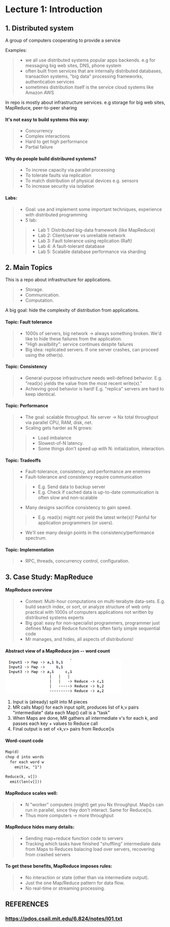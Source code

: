 # Lecture 1: Introduction

## 1. Distributed system

A group of computers cooperating to provide a service

Examples:

> - we all use distributed systems popular apps backends. e.g for messaging big web sites, DNS, phone system
> - often built from services that are internally distributed databases, transaction systems, "big data" processing frameworks, authentication services
> - sometimes distribution itself is the service cloud systems like Amazon AWS

In repo is mostly about infrastructure services. e.g storage for big web sites, MapReduce, peer-to-peer sharing

#### It's not easy to build systems this way:
> - Concurrency
> - Complex interactions
> - Hard to get high performance
> - Partial failure

#### Why do people build distribured systems?
> - To increse capacity via parallel processing
> - To tolerate faults via replication
> - To match distribution of physical devices e.g. sensors
> - To increase security via isolation

#### Labs:
> - Goal: use and implement some important techniques, experience with distributed programming
> - 5 lab:
>> - Lab 1: Distributed big-data framework (like MapReduce)
>> - Lab 2: Client/server vs unreliable network
>> - Lab 3: Fault tolerance using replication (Raft)
>> - Lab 4: A fault-tolerant database
>> - Lab 5: Scalable database performance via sharding

## 2. Main Topics

This is a repo about infrastructure for applications.
> - Storage.
> - Communication.
> - Computation.

A big goal: hide the complexity of distribution from applications.

#### Topic: Fault tolerance
> - 1000s of servers, big network -> always something broken. We'd like to hide these failures from the application.
> - "High availbility": service continues despite failures
> - Big idea: replicated servers. If one server crashes, can proceed using the other(s).

#### Topic: Consistency
> - General-purpose infrastructure needs well-defined behavior. E.g. "read(x) yields the value from the most recent write(x)."
> - Achieving good behavior is hard! E.g. "replica" servers are hard to keep identical.

#### Topic: Performance
> - The goal: scalable throughput. Nx server -> Nx total throughput via parallel CPU, RAM, disk, net.
> - Scaling gets harder as N grows:
>> - Load imbalance
>> - Slowest-of-N latency.
>> - Some things don't speed up with N: initialization, interaction.

#### Topic: Tradeoffs
> - Fault-tolerance, consistency, and performance are enemies
> - Fault-tolerance and consistency require communication
>> - E.g. Send data to backup server
>> - E.g. Check if cached data is up-to-date communication is often slow and non-scalable
> - Many designs sacrifice consistency to gain speed.
>> - E.g. read(x) might *not* yield the latest write(x)! Painful for application programmers (or users).
> - We'll see many design points in the consistency/performance spectrum.

#### Topic: Implementation
> - RPC, threads, concurrency control, configuration. 

## 3. Case Study: MapReduce

#### MapReduce overview
> - Context: Multi-hour computations on multi-terabyte data-sets. E.g. build search index, or sort, or analyze structure of web only practical with 1000s of computers applications not written by distribured systems experts
> - Big goal: easy for non-specialist programmers, programmer just defines Map and Reduce functions often fairly simple sequential code
> - Mr manages, and hides, all aspects of distributions!

#### Abstract view of a MapReduce jon -- word count
![alt text](/resource/image/lecture-1-map-reduce-overview.png)

1. Input is (already) split into M pieces
2. MR calls Map() for each input split, produces list of k,v pairs "intermediate" data each Map() call is a "task"
3. When Maps are done, MR gathers all intermediate v's for each k, and passes each key + values to Reduce call
4. Final output is set of <k,v> pairs from Reduce()s

#### Word-count code
``` 
Map(d)
chop d into words
  for each word w
    emit(w, "1")
```
```
Reduce(k, v[])
  emit(len(v[]))
```

#### MapReduce scales well:
> - N "worker" computers (might) get you Nx throughput. Map()s can run in parallel, since they don't interact. Same for Reduce()s.
> - Thus more computers -> more throughput

#### MapReduce hides many details:
> - Sending map+reduce function code to servers
> - Tracking which tasks have finished "shuffling" intermediate data from Maps to Reduces balacing load over servers, recovering from crashed servers

#### To get these benefits, MapReduce imposes rules:
> - No interaction or state (other than via intermediate output).
> - Just the one Map/Reduce pattern for data flow.
> - No real-time or streaming processing.


## REFERENCES
### https://pdos.csail.mit.edu/6.824/notes/l01.txt